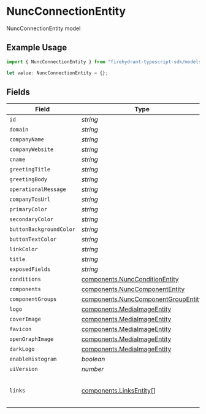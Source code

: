 # NuncConnectionEntity

NuncConnectionEntity model

## Example Usage

```typescript
import { NuncConnectionEntity } from "firehydrant-typescript-sdk/models/components";

let value: NuncConnectionEntity = {};
```

## Fields

| Field                                                                                      | Type                                                                                       | Required                                                                                   | Description                                                                                |
| ------------------------------------------------------------------------------------------ | ------------------------------------------------------------------------------------------ | ------------------------------------------------------------------------------------------ | ------------------------------------------------------------------------------------------ |
| `id`                                                                                       | *string*                                                                                   | :heavy_minus_sign:                                                                         | N/A                                                                                        |
| `domain`                                                                                   | *string*                                                                                   | :heavy_minus_sign:                                                                         | N/A                                                                                        |
| `companyName`                                                                              | *string*                                                                                   | :heavy_minus_sign:                                                                         | N/A                                                                                        |
| `companyWebsite`                                                                           | *string*                                                                                   | :heavy_minus_sign:                                                                         | N/A                                                                                        |
| `cname`                                                                                    | *string*                                                                                   | :heavy_minus_sign:                                                                         | N/A                                                                                        |
| `greetingTitle`                                                                            | *string*                                                                                   | :heavy_minus_sign:                                                                         | N/A                                                                                        |
| `greetingBody`                                                                             | *string*                                                                                   | :heavy_minus_sign:                                                                         | N/A                                                                                        |
| `operationalMessage`                                                                       | *string*                                                                                   | :heavy_minus_sign:                                                                         | N/A                                                                                        |
| `companyTosUrl`                                                                            | *string*                                                                                   | :heavy_minus_sign:                                                                         | N/A                                                                                        |
| `primaryColor`                                                                             | *string*                                                                                   | :heavy_minus_sign:                                                                         | N/A                                                                                        |
| `secondaryColor`                                                                           | *string*                                                                                   | :heavy_minus_sign:                                                                         | N/A                                                                                        |
| `buttonBackgroundColor`                                                                    | *string*                                                                                   | :heavy_minus_sign:                                                                         | N/A                                                                                        |
| `buttonTextColor`                                                                          | *string*                                                                                   | :heavy_minus_sign:                                                                         | N/A                                                                                        |
| `linkColor`                                                                                | *string*                                                                                   | :heavy_minus_sign:                                                                         | N/A                                                                                        |
| `title`                                                                                    | *string*                                                                                   | :heavy_minus_sign:                                                                         | N/A                                                                                        |
| `exposedFields`                                                                            | *string*                                                                                   | :heavy_minus_sign:                                                                         | N/A                                                                                        |
| `conditions`                                                                               | [components.NuncConditionEntity](../../models/components/nuncconditionentity.md)           | :heavy_minus_sign:                                                                         | N/A                                                                                        |
| `components`                                                                               | [components.NuncComponentEntity](../../models/components/nunccomponententity.md)           | :heavy_minus_sign:                                                                         | N/A                                                                                        |
| `componentGroups`                                                                          | [components.NuncComponentGroupEntity](../../models/components/nunccomponentgroupentity.md) | :heavy_minus_sign:                                                                         | N/A                                                                                        |
| `logo`                                                                                     | [components.MediaImageEntity](../../models/components/mediaimageentity.md)                 | :heavy_minus_sign:                                                                         | N/A                                                                                        |
| `coverImage`                                                                               | [components.MediaImageEntity](../../models/components/mediaimageentity.md)                 | :heavy_minus_sign:                                                                         | N/A                                                                                        |
| `favicon`                                                                                  | [components.MediaImageEntity](../../models/components/mediaimageentity.md)                 | :heavy_minus_sign:                                                                         | N/A                                                                                        |
| `openGraphImage`                                                                           | [components.MediaImageEntity](../../models/components/mediaimageentity.md)                 | :heavy_minus_sign:                                                                         | N/A                                                                                        |
| `darkLogo`                                                                                 | [components.MediaImageEntity](../../models/components/mediaimageentity.md)                 | :heavy_minus_sign:                                                                         | N/A                                                                                        |
| `enableHistogram`                                                                          | *boolean*                                                                                  | :heavy_minus_sign:                                                                         | N/A                                                                                        |
| `uiVersion`                                                                                | *number*                                                                                   | :heavy_minus_sign:                                                                         | N/A                                                                                        |
| `links`                                                                                    | [components.LinksEntity](../../models/components/linksentity.md)[]                         | :heavy_minus_sign:                                                                         | List of links attached to this status page.                                                |